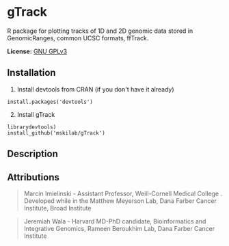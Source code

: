 gTrack
======

R package for plotting tracks of 1D and 2D genomic data stored in GenomicRanges, common UCSC formats, ffTrack.  

**License:** [GNU GPLv3][license]

Installation
-----------

1. Install devtools from CRAN (if you don't have it already)

```
install.packages('devtools')
```

2. Install gTrack

```
librarydevtools)
install_github('mskilab/gTrack')
````

Description
-----------

Attributions
------------
> Marcin Imielinski - Assistant Professor, Weill-Cornell Medical College . Developed while in the Matthew Meyerson Lab, Dana Farber Cancer Institute, Broad Institute

> Jeremiah Wala - Harvard MD-PhD candidate, Bioinformatics and Integrative Genomics, Rameen Beroukhim Lab, Dana Farber Cancer Institute

[license]: https://github.com/jwalabroad/gTrack/blob/master/LICENSE
